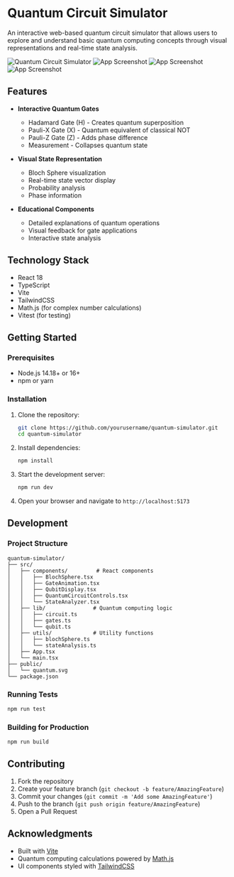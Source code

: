 # Quantum Circuit Simulator

An interactive web-based quantum circuit simulator that allows users to explore and understand basic quantum computing concepts through visual representations and real-time state analysis.

![Quantum Circuit Simulator](./public/quantum.svg)
![App Screenshot](Imagea.jpg) 
![App Screenshot](Imageb.jpg)   
![App Screenshot](Imagec.jpg)   
## Features

- **Interactive Quantum Gates**
  - Hadamard Gate (H) - Creates quantum superposition
  - Pauli-X Gate (X) - Quantum equivalent of classical NOT
  - Pauli-Z Gate (Z) - Adds phase difference
  - Measurement - Collapses quantum state

- **Visual State Representation**
  - Bloch Sphere visualization
  - Real-time state vector display
  - Probability analysis
  - Phase information

- **Educational Components**
  - Detailed explanations of quantum operations
  - Visual feedback for gate applications
  - Interactive state analysis

## Technology Stack

- React 18
- TypeScript
- Vite
- TailwindCSS
- Math.js (for complex number calculations)
- Vitest (for testing)

## Getting Started

### Prerequisites

- Node.js 14.18+ or 16+
- npm or yarn

### Installation

1. Clone the repository:
   ```bash
   git clone https://github.com/yourusername/quantum-simulator.git
   cd quantum-simulator
   ```

2. Install dependencies:
   ```bash
   npm install
   ```

3. Start the development server:
   ```bash
   npm run dev
   ```

4. Open your browser and navigate to `http://localhost:5173`

## Development

### Project Structure

```
quantum-simulator/
├── src/
│   ├── components/         # React components
│   │   ├── BlochSphere.tsx
│   │   ├── GateAnimation.tsx
│   │   ├── QubitDisplay.tsx
│   │   ├── QuantumCircuitControls.tsx
│   │   └── StateAnalyzer.tsx
│   ├── lib/               # Quantum computing logic
│   │   ├── circuit.ts
│   │   ├── gates.ts
│   │   └── qubit.ts
│   ├── utils/             # Utility functions
│   │   ├── blochSphere.ts
│   │   └── stateAnalysis.ts
│   ├── App.tsx
│   └── main.tsx
├── public/
│   └── quantum.svg
└── package.json
```

### Running Tests

```bash
npm run test
```

### Building for Production

```bash
npm run build
```

## Contributing

1. Fork the repository
2. Create your feature branch (`git checkout -b feature/AmazingFeature`)
3. Commit your changes (`git commit -m 'Add some AmazingFeature'`)
4. Push to the branch (`git push origin feature/AmazingFeature`)
5. Open a Pull Request


## Acknowledgments

- Built with [Vite](https://vitejs.dev/)
- Quantum computing calculations powered by [Math.js](https://mathjs.org/)
- UI components styled with [TailwindCSS](https://tailwindcss.com/)
